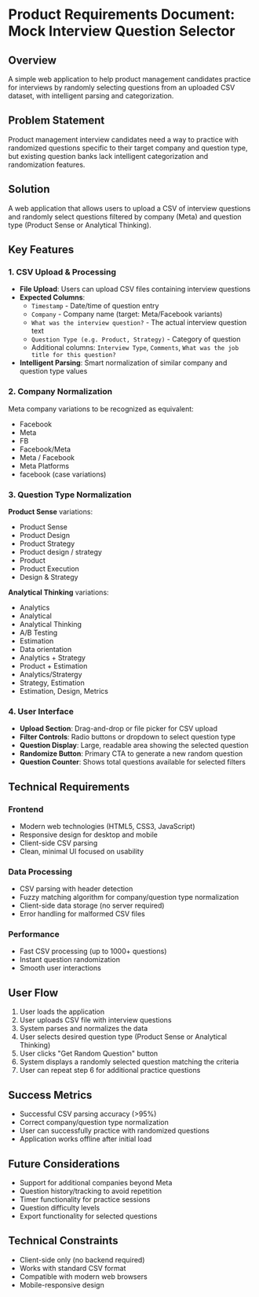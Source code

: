 # Product Requirements Document: Mock Interview Question Selector

## Overview
A simple web application to help product management candidates practice for interviews by randomly selecting questions from an uploaded CSV dataset, with intelligent parsing and categorization.

## Problem Statement
Product management interview candidates need a way to practice with randomized questions specific to their target company and question type, but existing question banks lack intelligent categorization and randomization features.

## Solution
A web application that allows users to upload a CSV of interview questions and randomly select questions filtered by company (Meta) and question type (Product Sense or Analytical Thinking).

## Key Features

### 1. CSV Upload & Processing
- **File Upload**: Users can upload CSV files containing interview questions
- **Expected Columns**: 
  - `Timestamp` - Date/time of question entry
  - `Company` - Company name (target: Meta/Facebook variants)
  - `What was the interview question?` - The actual interview question text
  - `Question Type (e.g. Product, Strategy)` - Category of question
  - Additional columns: `Interview Type`, `Comments`, `What was the job title for this question?`
- **Intelligent Parsing**: Smart normalization of similar company and question type values

### 2. Company Normalization
Meta company variations to be recognized as equivalent:
- Facebook
- Meta
- FB
- Facebook/Meta
- Meta / Facebook
- Meta Platforms
- facebook (case variations)

### 3. Question Type Normalization
**Product Sense** variations:
- Product Sense
- Product Design
- Product Strategy  
- Product design / strategy
- Product
- Product Execution
- Design & Strategy

**Analytical Thinking** variations:
- Analytics
- Analytical
- Analytical Thinking
- A/B Testing
- Estimation
- Data orientation
- Analytics + Strategy
- Product + Estimation
- Analytics/Stratergy
- Strategy, Estimation
- Estimation, Design, Metrics

### 4. User Interface
- **Upload Section**: Drag-and-drop or file picker for CSV upload
- **Filter Controls**: Radio buttons or dropdown to select question type
- **Question Display**: Large, readable area showing the selected question
- **Randomize Button**: Primary CTA to generate a new random question
- **Question Counter**: Shows total questions available for selected filters

## Technical Requirements

### Frontend
- Modern web technologies (HTML5, CSS3, JavaScript)
- Responsive design for desktop and mobile
- Client-side CSV parsing
- Clean, minimal UI focused on usability

### Data Processing
- CSV parsing with header detection
- Fuzzy matching algorithm for company/question type normalization
- Client-side data storage (no server required)
- Error handling for malformed CSV files

### Performance
- Fast CSV processing (up to 1000+ questions)
- Instant question randomization
- Smooth user interactions

## User Flow
1. User loads the application
2. User uploads CSV file with interview questions
3. System parses and normalizes the data
4. User selects desired question type (Product Sense or Analytical Thinking)
5. User clicks "Get Random Question" button
6. System displays a randomly selected question matching the criteria
7. User can repeat step 6 for additional practice questions

## Success Metrics
- Successful CSV parsing accuracy (>95%)
- Correct company/question type normalization
- User can successfully practice with randomized questions
- Application works offline after initial load

## Future Considerations
- Support for additional companies beyond Meta
- Question history/tracking to avoid repetition
- Timer functionality for practice sessions
- Question difficulty levels
- Export functionality for selected questions

## Technical Constraints
- Client-side only (no backend required)
- Works with standard CSV format
- Compatible with modern web browsers
- Mobile-responsive design